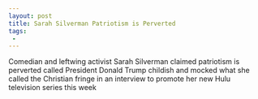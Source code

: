 ```yaml
---
layout: post
title: Sarah Silverman Patriotism is Perverted
tags:
 -
---
```

Comedian and leftwing activist Sarah Silverman claimed patriotism is perverted called President Donald Trump childish and mocked what she called the Christian fringe in an interview to promote her new Hulu television series this week
